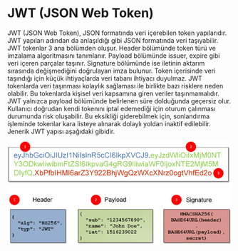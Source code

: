 # JWT (JSON Web Token)

JWT (JSON Web Token), JSON formatında veri içerebilen token yapılarıdır. JWT yapıları adından da anlaşıldığı gibi JSON formatında veri taşıyabilir. JWT tokenlar 3 ana bölümden oluşur. Header bölümünde token türü ve imzalama algoritmasını tanımlanır. Payload bölümünde issuer, expire gibi veri içeren parçalar taşınır. Signature bölümünde ise iletinin aktarım sırasında değişmediğini doğrulayan imza bulunur. Token içerisinde veri taşındığı için küçük ihtiyaçlarda veri tabanı ihtiyacı duyulmaz. JWT tokenlarda veri taşınması kolaylık sağlaması ile birlikte bazı risklere neden olabilir. Bu tokenlarda kişisel veri kapsamına giren veriler taşınmamalıdır. JWT yalnızca payload bölümünde belirlenen süre dolduğunda geçersiz olur. Kullanıcı doğrudan kendi tokenını iptal edemediği için oturum çalınması durumunda risk oluşabilir. Bu eksikliği giderebilmek için, sonlandırma işleminde tokenlar kara listeye alınarak dolaylı yoldan inaktif edilebilir. Jenerik JWT yapısı aşağıdaki gibidir.

![https://research.securitum.com/jwt-json-web-token-security/ adresinden alınmıştır.](<../../.gitbook/assets/image (29).png>)

